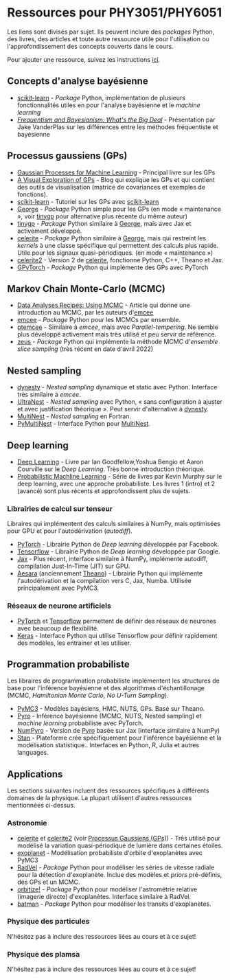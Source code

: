 # Ressources pour PHY3051/PHY6051

Les liens sont divisés par sujet. Ils peuvent inclure des _packages_ Python, des
livres, des articles et toute autre ressource utile pour l'utilisation ou
l'approfondissement des concepts couverts dans le cours.

Pour ajouter une ressource, suivez les instructions [ici](AJOUTS.md).

## Concepts d'analyse bayésienne

- [scikit-learn](https://scikit-learn.org/stable/) - _Package_ Python,
  implémentation de plusieurs fonctionnalités utiles en pour l'analyse bayésienne
  et le _machine learning_
- [_Frequentism and Bayesianism: What's the Big Deal_](https://www.youtube.com/watch?v=KhAUfqhLakw) - Présentation par Jake VanderPlas sur les différences entre les méthodes fréquentiste et bayésienne

## Processus gaussiens (GPs)

- [Gaussian Processes for Machine Learning](http://gaussianprocess.org/gpml/) - Principal livre sur les GPs
- [A Visual Exploration of GPs](https://distill.pub/2019/visual-exploration-gaussian-processes/) - Blog qui explique les GPs et qui contient des outils de visualisation (matrice de covariances et exemples de fonctions).
- [scikit-learn](https://scikit-learn.org/stable/modules/gaussian_process.html) - Tutoriel sur les GPs avec [scikit-learn](https://scikit-learn.org/stable/)
- [George](https://george.readthedocs.io/en/latest/) - _Package_ Python simple pour les GPs (en mode « maintenance », voir [tinygp](https://tinygp.readthedocs.io/en/stable/) pour alternative plus récente du même auteur)
- [tinygp](https://tinygp.readthedocs.io/en/stable/) - _Package_ Python similaire à [George](https://george.readthedocs.io/en/latest/), mais avec Jax et activement développé.
- [celerite](https://celerite.readthedocs.io/en/stable/) - _Package_ Python similaire à [George](https://george.readthedocs.io/en/latest/), mais qui restreint les _kernels_ à une classe spécifique qui permettent des calculs plus rapide. Utile pour les signaux quasi-périodiques. (en mode « maintenance »)
- [celerite2](https://celerite2.readthedocs.io/en/latest/) - Version 2 de [celerite](https://celerite.readthedocs.io/en/stable/), fonctionne Python, C++, Theano et Jax.
- [GPyTorch](https://gpytorch.ai/) - _Package_ Python qui implémente des GPs
  avec PyTorch

## Markov Chain Monte-Carlo (MCMC)

- [Data Analyses Recipes: Using MCMC](https://ui.adsabs.harvard.edu/abs/2018ApJS..236...11H/abstract) - Article qui donne une introduction au MCMC, par les auteurs d'[emcee](https://emcee.readthedocs.io/en/stable/)
- [emcee](https://emcee.readthedocs.io/en/stable/) - _Package_ Python pour les MCMCs par ensemble.
- [ptemcee](https://github.com/willvousden/ptemcee) - Similaire à _emcee_, mais avec _Parallel-tempering_. Ne semble plus développé activement mais très utilisé et peu servir de référence.
- [zeus](https://zeus-mcmc.readthedocs.io/en/latest/) - _Package_ Python qui
  implémente la méthode MCMC d'_ensemble slice sampling_ (très récent en date d'avril 2022)

## Nested sampling

- [dynesty](https://dynesty.readthedocs.io/en/stable/) - _Nested sampling_ dynamique et static avec Python. Interface très similaire à _emcee_.
- [UltraNest](https://johannesbuchner.github.io/UltraNest/index.html) - _Nested
  sampling_ avec Python, « sans configuration à ajuster et avec justification théorique ». Peut servir d'alternative à [dynesty](https://dynesty.readthedocs.io/en/stable/).
- [MultiNest](https://github.com/farhanferoz/MultiNest) - _Nested sampling_ en Fortran.
- [PyMultiNest](https://johannesbuchner.github.io/PyMultiNest/) - Interface Python pour [MultiNest](https://github.com/farhanferoz/MultiNest).

## Deep learning

- [Deep Learning](https://www.deeplearningbook.org/) - Livre par Ian Goodfellow,Yoshua Bengio et Aaron Courville sur le _Deep Learning_. Très bonne introduction théorique.
- [Probabilistic Machline Learning](https://probml.github.io/pml-book/) - Série de livres par Kevin Murphy sur le deep learning, avec une approche probabiliste. Les livres 1 (intro) et 2 (avancé) sont plus récents et approfondissent plus de sujets.

### Librairies de calcul sur tenseur

Libraires qui implémentent des calculs similaires à NumPy, mais optimisées pour
GPU et pour l'autodérivation (_autodiff_).

- [PyTorch](https://pytorch.org/) - Librairie Python de _Deep learning_ développée par Facebook.
- [Tensorflow](https://www.tensorflow.org/) - Librairie Python de _Deep learning_ développée par Google.
- [Jax](https://jax.readthedocs.io/en/latest/) - Plus récent, interface similaire à NumPy, implémente autodiff, compilation Just-In-Time (JIT) sur GPU.
- [Aesara](https://aesara.readthedocs.io/en/latest/) (anciennement [Theano](https://theano-pymc.readthedocs.io/en/latest/)) - Librairie Python qui implémente l'autodérivation et la compilation vers C, Jax, Numba. Utilisée principalement avec PyMC3.

### Réseaux de neurone artificiels
- [PyTorch](https://pytorch.org/) et [Tensorflow](https://www.tensorflow.org/) permettent de définir des réseaux de neurones avec beaucoup de flexibilité.
- [Keras](https://keras.io/) - Interface Python qui utilise Tensorflow pour
  définir rapidement des modèles, les entrainer et les utiliser.

## Programmation probabiliste

Les libraires de programmation probabiliste implémentent les structures de base
pour l'inférence bayésienne et des algorithmes d'échantillonage (MCMC, _Hamiltonian Monte Carlo_, _No U-Turn Sampling_).

- [PyMC3](https://docs.pymc.io/en/v3/) - Modèles bayésiens, HMC, NUTS, GPs. Basé sur Theano.
- [Pyro](https://pyro.ai/) - Inférence bayésienne (MCMC, NUTS, Nested sampling) et _machine learning_ probabiliste avec PyTorch.
- [NumPyro](https://num.pyro.ai/en/latest/index.html#introductory-tutorials) - Version de [Pyro](https://pyro.ai/) basée sur Jax (interface similaire à NumPy)
- [Stan](https://mc-stan.org/) - Plateforme crée spécifiquement pour l'inférence bayésienne et la modélisation statistique.. Interfaces en Python, R, Julia et autres languages.

## Applications

Les sections suivantes incluent des ressources spécifiques à différents domaines
de la physique. La plupart utilisent d'autres ressources mentionnées ci-dessus.

### Astronomie

- [celerite](https://celerite.readthedocs.io/en/stable/) et [celerite2](https://celerite2.readthedocs.io/en/latest/) (voir [Processus Gaussiens (GPs)](#processus-gaussiens-(gps))) - Très utilisé pour modélisé la variation quasi-périodique de lumière dans certaines étoiles.
- [exoplanet](https://docs.exoplanet.codes/en/latest/) - Modélisation probabiliste d'orbite d'exoplanètes avec PyMC3
- [RadVel](https://radvel.readthedocs.io/en/latest/) - _Package_ Python pour modéliser les séries de vitesse radiale pour la détection d'exoplanète. Inclue des modèles et _priors_ pré-définis, des GPs et un MCMC.
- [orbitize!](https://orbitize.readthedocs.io/en/latest/) - _Package_ Python pour modéliser l'astrométrie relative (imagerie directe) d'exoplanètes. Interface similaire à RadVel.
- [batman](https://lweb.cfa.harvard.edu/~lkreidberg/batman/) - _Package_ Python pour modéliser les transits d'exoplanètes.

### Physique des particules

N'hésitez pas à inclure des ressources liées au cours et à ce sujet!

### Physique des plamsa

N'hésitez pas à inclure des ressources liées au cours et à ce sujet!
